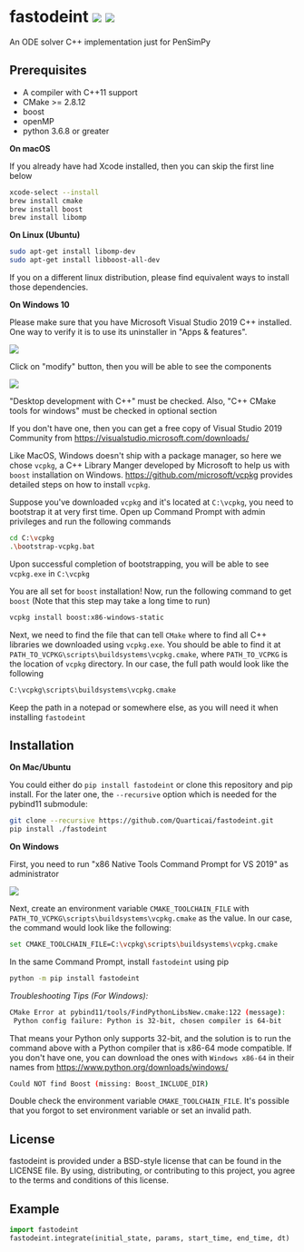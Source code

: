 # fastodeint ![](https://img.shields.io/badge/python-3.6.8-orange) ![](https://img.shields.io/badge/c%2B%2B-11-blue)

An ODE solver C++ implementation just for PenSimPy

## Prerequisites

* A compiler with C++11 support
* CMake >= 2.8.12
* boost
* openMP
* python 3.6.8 or greater

**On macOS**

If you already have had Xcode installed, then you can skip the first line below
```bash
xcode-select --install
brew install cmake
brew install boost
brew install libomp
```

**On Linux (Ubuntu)**
```bash
sudo apt-get install libomp-dev
sudo apt-get install libboost-all-dev
```
If you on a different linux distribution, please find equivalent ways to install those dependencies.

**On Windows 10**

Please make sure that you have Microsoft Visual Studio 2019 C++ installed. One way to verify it is to 
use its uninstaller in "Apps & features". 

![](https://github.com/Quarticai/fastodeint/blob/master/img/uninstaller.png)

Click on "modify" button, then you will be able to see the components

![](https://github.com/Quarticai/fastodeint/blob/master/img/vs-c%2B%2B-install.png)

"Desktop development with C++" must be checked. Also, "C++ CMake tools for windows" must be checked in
optional section

If you don't have one, then you can get a free copy of Visual Studio 2019 Community from 
https://visualstudio.microsoft.com/downloads/

Like MacOS, Windows doesn't ship with a package manager, so here we chose `vcpkg`, a C++ Library Manger developed by Microsoft
to help us with `boost` installation on Windows. https://github.com/microsoft/vcpkg provides detailed steps on
how to install `vcpkg`.

Suppose you've downloaded `vcpkg` and it's located at `C:\vcpkg`, you need to bootstrap it at very first time. Open up
Command Prompt with admin privileges and run the following commands 
```bash
cd C:\vcpkg
.\bootstrap-vcpkg.bat
```
Upon successful completion of bootstrapping, you will be able to see `vcpkg.exe` in `C:\vcpkg`

You are all set for `boost` installation! Now, run the following command to get `boost` 
(Note that this step may take a long time to run)
```bash
vcpkg install boost:x86-windows-static 
```
Next, we need to find the file that can tell `CMake` where to find all C++ libraries we downloaded using
`vcpkg.exe`. You should be able to find it at `PATH_TO_VCPKG\scripts\buildsystems\vcpkg.cmake`, where `PATH_TO_VCPKG` is the location
of `vcpkg` directory. In our case, the full path would look like the following

```bash
C:\vcpkg\scripts\buildsystems\vcpkg.cmake
```
Keep the path in a notepad or somewhere else, as you will need it when installing `fastodeint`


## Installation

**On Mac/Ubuntu**

You could either do `pip install fastodeint` or clone this repository and pip install. 
For the later one,  the `--recursive` option which is needed for the pybind11 submodule:

```bash
git clone --recursive https://github.com/Quarticai/fastodeint.git
pip install ./fastodeint
```

**On Windows**

First, you need to run "x86 Native Tools Command Prompt for VS 2019" as administrator

![](https://github.com/Quarticai/fastodeint/blob/master/img/vs-x86-cmd.png)

Next, create an environment variable `CMAKE_TOOLCHAIN_FILE` with `PATH_TO_VCPKG\scripts\buildsystems\vcpkg.cmake`
as the value. In our case, the command would look like the following:
```bash
set CMAKE_TOOLCHAIN_FILE=C:\vcpkg\scripts\buildsystems\vcpkg.cmake
```
In the same Command Prompt, install `fastodeint` using pip
```bash
python -m pip install fastodeint
```

*Troubleshooting Tips (For Windows):*
```bash
CMake Error at pybind11/tools/FindPythonLibsNew.cmake:122 (message):
 Python config failure: Python is 32-bit, chosen compiler is 64-bit
```
That means your Python only supports 32-bit,
and the solution is to run the command above with a Python compiler that is x86-64 mode compatible. If you don't have one, 
you can download the ones with `Windows x86-64` in their names from https://www.python.org/downloads/windows/

```bash
Could NOT find Boost (missing: Boost_INCLUDE_DIR)
```
Double check the environment variable `CMAKE_TOOLCHAIN_FILE`. It's possible that you forgot to set environment
variable or set an invalid path.

## License

fastodeint is provided under a BSD-style license that can be found in the LICENSE
file. By using, distributing, or contributing to this project, you agree to the
terms and conditions of this license.


## Example

```python
import fastodeint
fastodeint.integrate(initial_state, params, start_time, end_time, dt)
```
